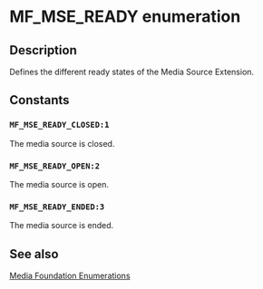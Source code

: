 # MF_MSE_READY enumeration

## Description

Defines the different ready states of the Media Source Extension.

## Constants

### `MF_MSE_READY_CLOSED:1`

The media source is closed.

### `MF_MSE_READY_OPEN:2`

The media source is open.

### `MF_MSE_READY_ENDED:3`

The media source is ended.

## See also

[Media Foundation Enumerations](https://learn.microsoft.com/windows/desktop/medfound/media-foundation-enumerations)